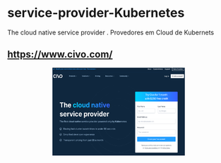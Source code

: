 # service-provider-Kubernetes
The cloud native service provider . Provedores em Cloud de Kubernets

## https://www.civo.com/

<p align="center">
  <a href="" rel="noopener">
 <img width=300px height=200px src="https://github.com/lourranio/service-provider-Kubernetes/blob/930225a99ddfadc9f6c040ac4081396ff1b8837a/img/civo-aYdn13.png" alt="Project logo"></a>
</p>

